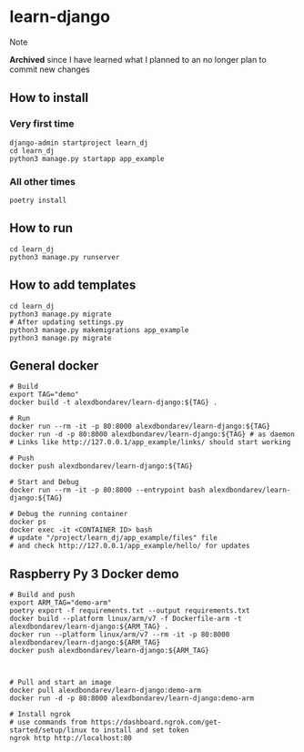 # learn-django

> [!NOTE]  
> **Archived** since I have learned what I planned to an no longer plan to commit new changes

## How to install
### Very first time
```shell
django-admin startproject learn_dj
cd learn_dj
python3 manage.py startapp app_example
```

### All other times
```shell
poetry install
```

## How to run
```shell
cd learn_dj
python3 manage.py runserver
```

## How to add templates
```shell
cd learn_dj
python3 manage.py migrate
# After updating settings.py
python3 manage.py makemigrations app_example
python3 manage.py migrate
```

## General docker
```shell
# Build
export TAG="demo"
docker build -t alexdbondarev/learn-django:${TAG} .

# Run
docker run --rm -it -p 80:8000 alexdbondarev/learn-django:${TAG}
docker run -d -p 80:8000 alexdbondarev/learn-django:${TAG} # as daemon
# Links like http://127.0.0.1/app_example/links/ should start working

# Push
docker push alexdbondarev/learn-django:${TAG}

# Start and Debug
docker run --rm -it -p 80:8000 --entrypoint bash alexdbondarev/learn-django:${TAG}

# Debug the running container
docker ps
docker exec -it <CONTAINER ID> bash
# update "/project/learn_dj/app_example/files" file 
# and check http://127.0.0.1/app_example/hello/ for updates
```

## Raspberry Py 3 Docker demo
```shell
# Build and push
export ARM_TAG="demo-arm"
poetry export -f requirements.txt --output requirements.txt
docker build --platform linux/arm/v7 -f Dockerfile-arm -t alexdbondarev/learn-django:${ARM_TAG} .
docker run --platform linux/arm/v7 --rm -it -p 80:8000 alexdbondarev/learn-django:${ARM_TAG}
docker push alexdbondarev/learn-django:${ARM_TAG}

 

# Pull and start an image
docker pull alexdbondarev/learn-django:demo-arm
docker run -d -p 80:8000 alexdbondarev/learn-django:demo-arm

# Install ngrok
# use commands from https://dashboard.ngrok.com/get-started/setup/linux to install and set token
ngrok http http://localhost:80
```

